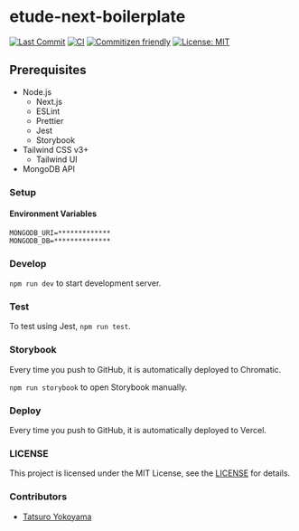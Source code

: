 # etude-next-boilerplate

[![Last Commit](https://img.shields.io/github/last-commit/yktt-nuane/shiftmaking)](https://github.com/yktt-nuane/shiftmaking/graphs/commit-activity)
[![CI](https://github.com/yktt-nuane/shiftmaking/actions/workflows/ci.yml/badge.svg)](https://github.com/yktt-nuane/shiftmaking/actions/workflows/ci.yml)
[![Commitizen friendly](https://img.shields.io/badge/commitizen-friendly-brightgreen.svg)](http://commitizen.github.io/cz-cli/)
[![License: MIT](https://img.shields.io/badge/License-MIT-blue.svg)](https://opensource.org/licenses/MIT)

## Prerequisites

- Node.js
  - Next.js
  - ESLint
  - Prettier
  - Jest
  - Storybook
- Tailwind CSS v3+
  - Tailwind UI
- MongoDB API

### Setup

#### Environment Variables

```.env.local
MONGODB_URI=*************
MONGODB_DB=**************
```

### Develop

`npm run dev` to start development server.

### Test

To test using Jest, `npm run test`.

### Storybook

Every time you push to GitHub, it is automatically deployed to Chromatic.

`npm run storybook` to open Storybook manually.

### Deploy

Every time you push to GitHub, it is automatically deployed to Vercel.

### LICENSE

This project is licensed under the MIT License, see the [LICENSE](./LICENSE) for details.

### Contributors

- [Tatsuro Yokoyama](https://github.com/yktt-nuane)
  